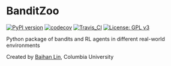 # BanditZoo

[![PyPI version](https://badge.fury.io/py/banditzoo.svg)](https://badge.fury.io/py/banditzoo)  [![codecov](https://codecov.io/gh/doerlbh/BanditZoo/branch/main/graph/badge.svg?token=B0LZ5LWXVX)](https://codecov.io/gh/doerlbh/BanditZoo) [![Travis_CI](https://travis-ci.com/doerlbh/BanditZoo.svg?token=YJVARsS4GhjpL5UXKYz9&branch=main)](https://travis-ci.com/doerlbh/BanditZoo) [![License: GPL v3](https://img.shields.io/badge/License-GPLv3-blue.svg)](https://www.gnu.org/licenses/gpl-3.0)

Python package of bandits and RL agents in different real-world environments

Created by [Baihan Lin](https://www.baihan.nyc/), Columbia University
